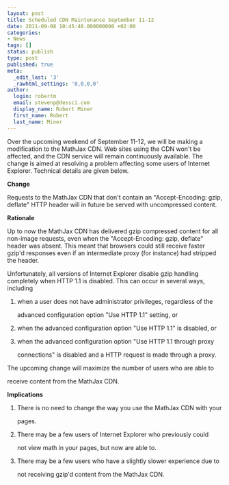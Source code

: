 ```yaml
---
layout: post
title: Scheduled CDN Maintenance September 11-12
date: 2011-09-08 10:45:40.000000000 +02:00
categories:
- News
tags: []
status: publish
type: post
published: true
meta:
  _edit_last: '3'
  _rawhtml_settings: '0,0,0,0'
author:
  login: robertm
  email: stevenp@dessci.com
  display_name: Robert Miner
  first_name: Robert
  last_name: Miner
---
```


Over the upcoming weekend of September 11-12, we will be making a modification to the MathJax CDN.  Web sites using the CDN won't be affected, and the CDN service will remain continuously available.  The change is aimed at resolving a problem affecting some users of Internet Explorer.  Technical details are given below.

**Change**

Requests to the MathJax CDN that don't contain an "Accept-Encoding: gzip, deflate" HTTP header will in future be served with uncompressed content.

**Rationale**

Up to now the MathJax CDN has delivered gzip compressed content for all non-image requests, even when the "Accept-Encoding: gzip, deflate" header was absent. This meant that browsers could still receive faster gzip'd responses even if an intermediate proxy (for instance) had stripped the header.

Unfortunately, all versions of Internet Explorer disable gzip handling completely when HTTP 1.1 is disabled. This can occur in several ways, including

1.  when a user does not have administrator privileges, regardless of the

    advanced configuration option "Use HTTP 1.1" setting, or
2.  when the advanced configuration option "Use HTTP 1.1" is disabled, or
3.  when the advanced configuration option "Use HTTP 1.1 through proxy

    connections" is disabled and a HTTP request is made through a proxy.

The upcoming change will maximize the number of users who are able to

receive content from the MathJax CDN.

**Implications**

1.  There is no need to change the way you use the MathJax CDN with your

    pages.
2.  There may be a few users of Internet Explorer who previously could

    not view math in your pages, but now are able to.
3.  There may be a few users who have a slightly slower experience due to

    not receiving gzip'd content from the MathJax CDN.